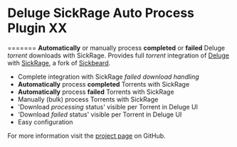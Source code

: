 # Deluge SickRage Auto Process Plugin XX

=======
**Automatically** or manually process **completed** or **failed** Deluge *torrent* downloads with SickRage. Provides full *torrent* integration of [Deluge][deluge] with [SickRage][sickrage], a fork of [Sickbeard][sickbeard].

* Complete integration with SickRage *failed download handling*
* **Automatically** process **completed** Torrents with SickRage
* **Automatically** process **failed** Torrents with SickRage
* Manually (bulk) process Torrents with SickRage
* 'Download *processing* status' visible per Torrent in Deluge UI
* 'Download *failed* status' visible per Torrent in Deluge UI
* Easy configuration

For more information visit the [project page][project-page] on GitHub.

[project-page]: https://github.com/CCoupel/DelugeAutoSickrageProcess
[deluge]: http://deluge-torrent.org/
[sickrage]: https://github.com/SiCKRAGETV/SickRage
[sickbeard]: http://sickbeard.com/
